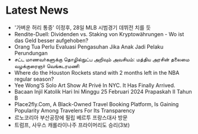 # Latest News
-  '가벼운 허리 통증' 이정후, 28일 MLB 시범경기 데뷔전 치를 듯
-  Rendite-Duell: Dividenden vs. Staking von Kryptowährungen - Wo ist das Geld besser aufgehoben?
-  Orang Tua Perlu Evaluasi Pengasuhan Jika Anak Jadi Pelaku Perundungan
-  சட்ட மாணவா்களுக்கு தொழில்நுட்ப அறிவும் அவசியம்: மத்திய அரசின் தலைமை வழக்குரைஞா் வெங்கடரமணி
-  Where do the Houston Rockets stand with 2 months left in the NBA regular season?
-  Yee Wong’S Solo Art Show At Privé In NYC. It Has Finally Arrived.
-  Bacaan Injil Katolik Hari Ini Minggu 25 Februari 2024 Prapaskah II Tahun B
-  Place2fly.Com, A Black-Owned Travel Booking Platform, Is Gaining Popularity Among Travelers For Its Transparency
-  르노코리아 부산공장에 필립 베르투 프랑스대사 방문
-  트럼프, 사우스 캐롤라이나주 프라이머리도 승리(3보)
